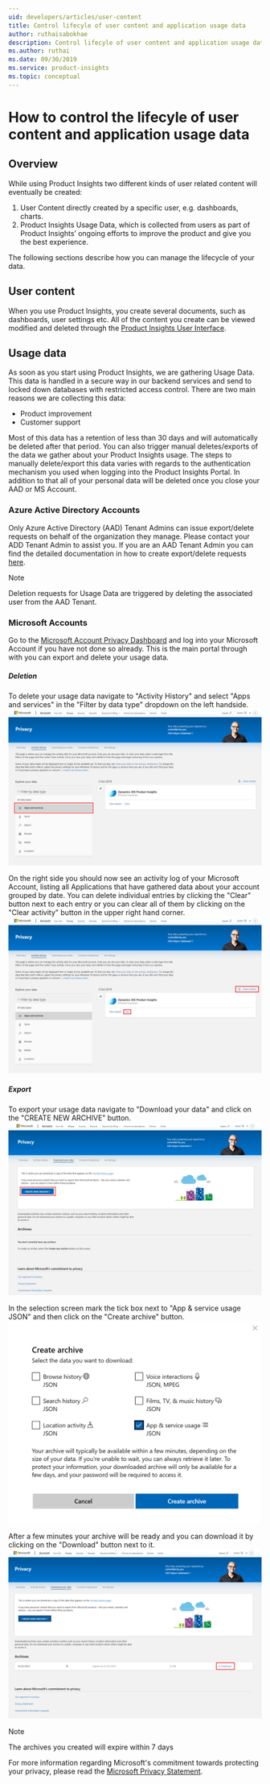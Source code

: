 ```yaml
---
uid: developers/articles/user-content
title: Control lifecyle of user content and application usage data
author: ruthaisabokhae
description: Control lifecyle of user content and application usage data
ms.author: ruthai
ms.date: 09/30/2019
ms.service: product-insights
ms.topic: conceptual
---
```


# How to control the lifecyle of user content and application usage data

## Overview
While using Product Insights two different kinds of user related content will eventually be created: 

1. User Content directly created by a specific user, e.g. dashboards, charts.
2. Product Insights Usage Data, which is collected from users as part of Product Insights’ ongoing efforts to improve the product and give you the best experience.

The following sections describe how you can manage the lifecycle of your data.

## User content
When you use Product Insights, you create several documents, such as dashboards, user settings etc. All of the content you create can be viewed modified and deleted through the [Product Insights User Interface](https://pi.dynamics.com/).

## Usage data
As soon as you start using Product Insights, we are gathering Usage Data. This data is handled in a secure way in our backend services and send to locked down databases with restricted access control. There are two main reasons we are collecting this data: 

* Product improvement 
* Customer support

Most of this data has a retention of less than 30 days and will automatically be deleted after that period. You can also trigger manual deletes/exports of the data we gather about your Product Insights usage. The steps to manually delete/export this data varies with regards to the authentication mechanism you used when logging into the Product Insights Portal. In addition to that all of your personal data will be deleted once you close your AAD or MS Account.

### Azure Active Directory Accounts
Only Azure Active Directory (AAD) Tenant Admins can issue export/delete requests on behalf of the organization they manage. Please contact your ADD Tenant Admin to assist you. If you are an AAD Tenant Admin you can find the detailed documentation in how to create export/delete requests [here](https://docs.microsoft.com/en-us/microsoft-365/compliance/gdpr-dsr-azure).

> [!NOTE] 
> Deletion requests for Usage Data are triggered by deleting the associated user from the AAD Tenant.

### Microsoft Accounts
Go to the [Microsoft Account Privacy Dashboard](https://account.microsoft.com/privacy/) and log into your Microsoft Account if you have not done so already.
This is the main portal through with you can export and delete your usage data.

##### Deletion
To delete your usage data navigate to "Activity History" and select "Apps and services" in the "Filter by data type" dropdown on the left handside.
![Select Apps and services](images/PrivacyPortal_marked.png)

On the right side you should now see an activity log of your Microsoft Account, listing all Applications that have gathered data about your account grouped by date.
You can delete individual entries by clicking the "Clear" button next to each entry or you can clear all of them by clicking on the "Clear activity" button in the upper right hand corner.
![Select Clear or Clear activity](images/PrivacyPortal_deletion_marked.png)

##### Export
To export your usage data navigate to "Download your data" and click on the "CREATE NEW ARCHIVE" button.
![Create New Archive](images/MsaExport_marked.png)

In the selection screen mark the tick box next to "App & service usage JSON" and then click on the "Create archive" button.
![Tick App & service usage JSON](images/MsaExportSelection.png)

After a few minutes your archive will be ready and you can download it by clicking on the "Download" button next to it.
![Download Archive](images/MsaExportDownload_marked.png)

> [!NOTE]
 > The archives you created will expire within 7 days

For more information regarding Microsoft's commitment towards protecting your privacy, please read the [Microsoft Privacy Statement](https://privacy.microsoft.com/).

